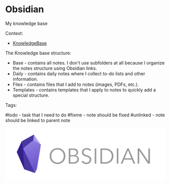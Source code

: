 # Obsidian
My knowledge base

Context:
- [KnowledgeBase](KnowledgeBase.md)

The Knowledge base structure:

- Base - contains all notes. I don't use subfolders at all because I organize the notes structure using Obsidian links.
- Daily - contains daily notes where I collect to-do lists and other information.
- Files - contains files that I add to notes (images, PDFs, etc.).
- Templates - contains templates that I apply to notes to quickly add a special structure.


Tags:

#todo - task that I need to do
#fixme - note should be fixed
#unlinked - note should be linked to parent note

![](Files/obsidian-logo.png)